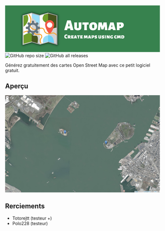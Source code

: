 ![](img/banner.png)
![GitHub repo size](https://img.shields.io/github/repo-size/automap-organization/automap)
![GitHub all releases](https://img.shields.io/github/downloads/automap-organization/automap/total)

Générez gratuitement des cartes Open Street Map avec ce petit logiciel gratuit.
## Aperçu
![](img/capture.png)
## Rerciements
- Totorejtt (testeur +)</li>
-  Polo228 (testeur)</li>
